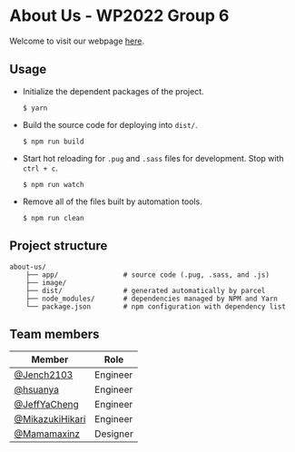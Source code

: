 # About Us - WP2022 Group 6
Welcome to visit our webpage [here](https://luffy.ee.ncku.edu.tw/~jench2103/groupsix/about-us/index.html).

## Usage
- Initialize the dependent packages of the project.
    ```shell
    $ yarn
    ```
- Build the source code for deploying into `dist/`.
    ```shell
    $ npm run build
    ```
- Start hot reloading for `.pug` and `.sass` files for development. Stop with `ctrl + c`.
    ```shell
    $ npm run watch
    ```
- Remove all of the files built by automation tools.
    ```shell
    $ npm run clean
    ```

## Project structure
```
about-us/
    ├── app/                # source code (.pug, .sass, and .js)
    ├── image/
    ├── dist/               # generated automatically by parcel
    ├── node_modules/       # dependencies managed by NPM and Yarn
    └── package.json        # npm configuration with dependency list
```

## Team members
| Member                                               | Role     |
| ---------------------------------------------------- | -------- |
| [@Jench2103](https://github.com/Jench2103)           | Engineer |
| [@hsuanya](https://github.com/hsuanya)               | Engineer |
| [@JeffYaCheng](https://github.com/JeffYaCheng)       | Engineer |
| [@MikazukiHikari](https://github.com/MikazukiHikari) | Engineer |
| [@Mamamaxinz](https://github.com/Mamamaxinz)         | Designer |
